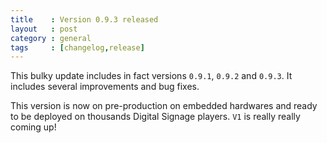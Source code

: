 ```yaml
---
title    : Version 0.9.3 released
layout   : post
category : general
tags     : [changelog,release]
---
```


This bulky update includes in fact versions `0.9.1`, `0.9.2` and `0.9.3`. It includes several improvements and bug fixes.

This version is now on pre-production on embedded hardwares and ready to be deployed on thousands Digital Signage players. `V1` is really really coming up!

<!--more-->

<div class="pmlversion pmlchangelog" data-version="0.9.3"></div>
<div class="pmlversion pmlchangelog" data-version="0.9.2"></div>
<div class="pmlversion pmlchangelog" data-version="0.9.1"></div>
